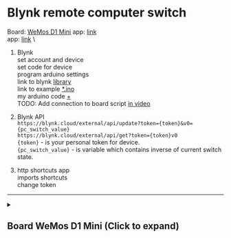 # Blynk remote computer switch
Board: [WeMos D1 Mini]()
app: [link](https://play.google.com/store/apps/details?id=ch.rmy.android.http_shortcuts) \
app: [link](https://play.google.com/store/apps/details?id=cloud.blynk) \

1. Blynk\
  set account and device\
  set code for device\
  program arduino settings\
  link to blynk [library](https://github.com/blynkkk/blynk-library) \
  link to example [*.ino](https://github.com/blynkkk/blynk-library/blob/master/examples/Blynk.Edgent/Edgent_ESP8266/Edgent_ESP8266.ino) \
  my arduino code [+](https://github.com/byquip/blynk-remote-computer-switch/blob/main/Edgent_ESP8266/Edgent_ESP8266.ino) \
  TODO: Add connection to board script [in video](https://www.youtube.com/watch?v=zD4jOaNtNnA)
2. Blynk API \
```https://blynk.cloud/external/api/update?token={token}&v0={pc_switch_value}``` \
```https://blynk.cloud/external/api/get?token={token}v0``` \
```{token}``` - is your personal token for device.\
```{pc_switch_value}``` - is variable which contains inverse of current switch state.

3. http shortcuts
  app\
  imports shortcuts\
  change token

---

<details>
<summary><h2>Board WeMos D1 Mini (Click to expand)</h2></summary>
<p>
1. Board.\
![Board](https://github.com/byquip/blynk-remote-computer-switch/blob/main/pics/board.png)
  
</p>
</details>
